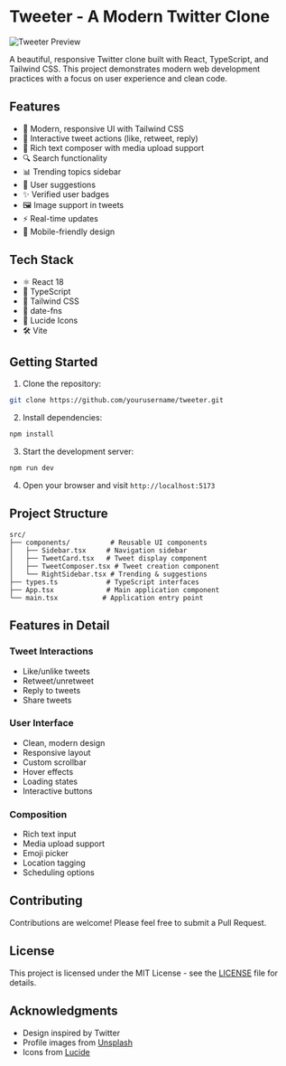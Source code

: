 # Tweeter - A Modern Twitter Clone

![Tweeter Preview](Db/image.png)

A beautiful, responsive Twitter clone built with React, TypeScript, and Tailwind CSS. This project demonstrates modern web development practices with a focus on user experience and clean code.

## Features

- 🎨 Modern, responsive UI with Tailwind CSS
- 💙 Interactive tweet actions (like, retweet, reply)
- 📝 Rich text composer with media upload support
- 🔍 Search functionality
- 📊 Trending topics sidebar
- 👥 User suggestions
- ✨ Verified user badges
- 🖼️ Image support in tweets
- ⚡ Real-time updates
- 📱 Mobile-friendly design

## Tech Stack

- ⚛️ React 18
- 📘 TypeScript
- 🎨 Tailwind CSS
- 📅 date-fns
- 🎯 Lucide Icons
- 🛠️ Vite

## Getting Started

1. Clone the repository:
```bash
git clone https://github.com/yourusername/tweeter.git
```

2. Install dependencies:
```bash
npm install
```

3. Start the development server:
```bash
npm run dev
```

4. Open your browser and visit `http://localhost:5173`

## Project Structure

```
src/
├── components/          # Reusable UI components
│   ├── Sidebar.tsx     # Navigation sidebar
│   ├── TweetCard.tsx   # Tweet display component
│   ├── TweetComposer.tsx # Tweet creation component
│   └── RightSidebar.tsx # Trending & suggestions
├── types.ts            # TypeScript interfaces
├── App.tsx             # Main application component
└── main.tsx           # Application entry point
```

## Features in Detail

### Tweet Interactions
- Like/unlike tweets
- Retweet/unretweet
- Reply to tweets
- Share tweets

### User Interface
- Clean, modern design
- Responsive layout
- Custom scrollbar
- Hover effects
- Loading states
- Interactive buttons

### Composition
- Rich text input
- Media upload support
- Emoji picker
- Location tagging
- Scheduling options

## Contributing

Contributions are welcome! Please feel free to submit a Pull Request.

## License

This project is licensed under the MIT License - see the [LICENSE](LICENSE) file for details.

## Acknowledgments

- Design inspired by Twitter
- Profile images from [Unsplash](https://unsplash.com)
- Icons from [Lucide](https://lucide.dev)
